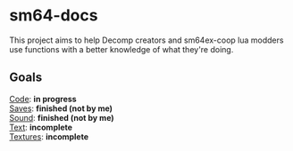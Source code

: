 # sm64-docs

This project aims to help Decomp creators and sm64ex-coop lua modders use functions with a better knowledge of what they're doing.

## Goals

[Code](docs/code/main.md): **in progress**  
[Saves](docs/saves/SAVE_FORMAT.MD): **finished (not by me)**  
[Sound](docs/sound/README.md): **finished (not by me)**  
[Text](docs/text/readme.md): **incomplete**  
[Textures](docs/textures/readme.md): **incomplete**  
